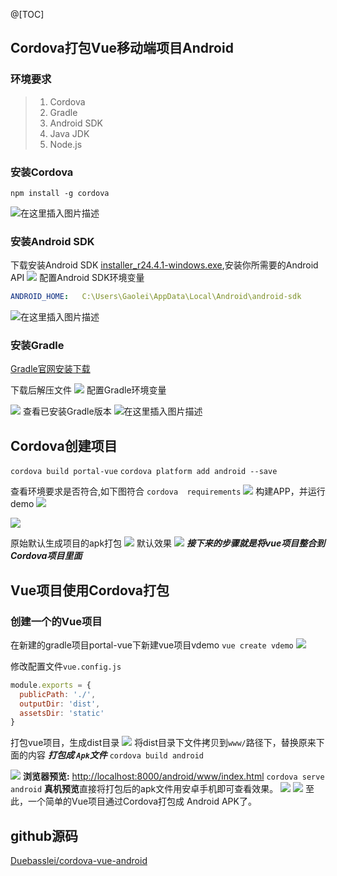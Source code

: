 @[TOC]
## Cordova打包Vue移动端项目Android
 ### 环境要求
 >1.  Cordova 
 >2. Gradle
 >3. Android SDK
 >4. Java JDK
 >5. Node.js

### 安装Cordova
`npm install -g cordova`


![在这里插入图片描述](https://img-blog.csdnimg.cn/2020032311404728.png)


### 安装Android SDK
下载安装Android SDK [installer_r24.4.1-windows.exe](https://dl.google.com/android/installer_r24.4.1-windows.exe?utm_source=androiddevtools&utm_medium=website),安装你所需要的Android API
![](https://img-blog.csdnimg.cn/20200323113630159.png?x-oss-process=image/watermark,type_ZmFuZ3poZW5naGVpdGk,shadow_10,text_aHR0cHM6Ly9ibG9nLmNzZG4ubmV0L20wXzM3OTAzODgy,size_16,color_FFFFFF,t_70)
配置Android SDK环境变量
```yaml
ANDROID_HOME:	C:\Users\Gaolei\AppData\Local\Android\android-sdk
```
![在这里插入图片描述](https://img-blog.csdnimg.cn/20200323113805943.png?x-oss-process=image/watermark,type_ZmFuZ3poZW5naGVpdGk,shadow_10,text_aHR0cHM6Ly9ibG9nLmNzZG4ubmV0L20wXzM3OTAzODgy,size_16,color_FFFFFF,t_70)
### 安装Gradle
[Gradle官网安装下载](https://gradle.org/install/)

下载后解压文件
![](https://img-blog.csdnimg.cn/20200323114836935.png?x-oss-process=image/watermark,type_ZmFuZ3poZW5naGVpdGk,shadow_10,text_aHR0cHM6Ly9ibG9nLmNzZG4ubmV0L20wXzM3OTAzODgy,size_16,color_FFFFFF,t_70)
配置Gradle环境变量

![](https://img-blog.csdnimg.cn/20200323115054619.png?x-oss-process=image/watermark,type_ZmFuZ3poZW5naGVpdGk,shadow_10,text_aHR0cHM6Ly9ibG9nLmNzZG4ubmV0L20wXzM3OTAzODgy,size_16,color_FFFFFF,t_70)
查看已安装Gradle版本
![在这里插入图片描述](https://img-blog.csdnimg.cn/20200323115140489.png?x-oss-process=image/watermark,type_ZmFuZ3poZW5naGVpdGk,shadow_10,text_aHR0cHM6Ly9ibG9nLmNzZG4ubmV0L20wXzM3OTAzODgy,size_16,color_FFFFFF,t_70)

## Cordova创建项目
`cordova build portal-vue`
`cordova platform add android --save`

查看环境要求是否符合,如下图符合
`cordova  requirements`
![](https://img-blog.csdnimg.cn/20200323115407462.png)
构建APP，并运行demo
![](https://img-blog.csdnimg.cn/20200323115521922.png)

![](https://img-blog.csdnimg.cn/20200323115625750.png)

原始默认生成项目的apk打包
![](https://img-blog.csdnimg.cn/20200323115741840.png?x-oss-process=image/watermark,type_ZmFuZ3poZW5naGVpdGk,shadow_10,text_aHR0cHM6Ly9ibG9nLmNzZG4ubmV0L20wXzM3OTAzODgy,size_16,color_FFFFFF,t_70)
默认效果
![](https://img-blog.csdnimg.cn/20200323115849159.png)
***接下来的步骤就是将vue项目整合到Cordova项目里面***
## Vue项目使用Cordova打包
### 创建一个的Vue项目
在新建的gradle项目portal-vue下新建vue项目vdemo
`vue create vdemo`
![](https://img-blog.csdnimg.cn/20200323143812695.png?x-oss-process=image/watermark,type_ZmFuZ3poZW5naGVpdGk,shadow_10,text_aHR0cHM6Ly9ibG9nLmNzZG4ubmV0L20wXzM3OTAzODgy,size_16,color_FFFFFF,t_70)

修改配置文件`vue.config.js`
```js
module.exports = {
  publicPath: './',
  outputDir: 'dist',
  assetsDir: 'static'
}
```
打包vue项目，生成dist目录
![](https://img-blog.csdnimg.cn/20200323142236151.png)
将dist目录下文件拷贝到`www/`路径下，替换原来下面的内容
***打包成 `Apk`文件***
`cordova build android `

![](https://img-blog.csdnimg.cn/20200323144451535.png)
**浏览器预览:**
[http://localhost:8000/android/www/index.html](http://localhost:8000/android/www/index.html)
`cordova serve android`
**真机预览**直接将打包后的apk文件用安卓手机即可查看效果。
![](https://img-blog.csdnimg.cn/20200323144953727.png)
![](https://img-blog.csdnimg.cn/20200323143527612.png?x-oss-process=image/watermark,type_ZmFuZ3poZW5naGVpdGk,shadow_10,text_aHR0cHM6Ly9ibG9nLmNzZG4ubmV0L20wXzM3OTAzODgy,size_16,color_FFFFFF,t_70)
至此，一个简单的Vue项目通过Cordova打包成 Android APK了。

## github源码
[Duebasslei/cordova-vue-android](https://github.com/DuebassLei/cordova-vue-android.git)
